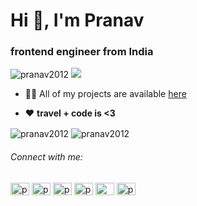 <h1>Hi 👋, I'm Pranav</h1>
<h3>frontend engineer from India</h3>

<p align="left"> <img src="https://komarev.com/ghpvc/?username=pranav2012&label=Profile%20views&color=0e75b6&style=flat" alt="pranav2012" /> 
  <a href="https://github.com/pranav2012/"><img src="https://img.shields.io/github/followers/pranav2012.svg?label=Follow%20@pranav2012&style=social"/> </a>
</p>

- 👨‍💻 All of my projects are available [here](https://portfolio-pranav2012.vercel.app/)

- ❤️ **travel + code is <3**

<p><img align="center" src="https://github-readme-stats.vercel.app/api?username=pranav2012&show_icons=true&locale=en&theme=tokyonight" alt="pranav2012" /> <img align="center" src="https://github-readme-streak-stats.herokuapp.com/?user=pranav2012&theme=tokyonight" alt="pranav2012" /></p>

<h6 align="left">Connect with me:</h6>
<p align="left">
<!-- <a href="https://dev.to/pranav__agr" target="blank"><img align="center" src="https://raw.githubusercontent.com/rahuldkjain/github-profile-readme-generator/master/src/images/icons/Social/devto.svg" alt="pranav__agr" height="20" width="30" /></a> -->
<a href="https://twitter.com/pranav__agr" target="blank"><img align="center" src="https://raw.githubusercontent.com/rahuldkjain/github-profile-readme-generator/master/src/images/icons/Social/twitter.svg" alt="pranav__agr" height="20" width="30" /></a>
<a href="https://linkedin.com/in/pranav-agr" target="blank"><img align="center" src="https://raw.githubusercontent.com/rahuldkjain/github-profile-readme-generator/master/src/images/icons/Social/linked-in-alt.svg" alt="pranav-agr" height="20" width="30" /></a>
<a href="https://stackoverflow.com/users/pranav-agarwal" target="blank"><img align="center" src="https://raw.githubusercontent.com/rahuldkjain/github-profile-readme-generator/master/src/images/icons/Social/stack-overflow.svg" alt="pranav-agarwal" height="20" width="30" /></a>
<a href="https://instagram.com/pranav.agr" target="blank"><img align="center" src="https://raw.githubusercontent.com/rahuldkjain/github-profile-readme-generator/master/src/images/icons/Social/instagram.svg" alt="pranav.agr" height="20" width="30" /></a>
<!-- <a href="https://hashnode.com/@pranavagr01" target="blank"><img align="center" src="https://raw.githubusercontent.com/rahuldkjain/github-profile-readme-generator/master/src/images/icons/Social/hashnode.svg" alt="@pranavagr01" height="20" width="30" /></a> -->
<a href="https://medium.com/@p2012agarwal" target="blank"><img align="center" src="https://raw.githubusercontent.com/rahuldkjain/github-profile-readme-generator/master/src/images/icons/Social/medium.svg" alt="@p2012agarwal" height="20" width="30" /></a>
<a href="https://www.youtube.com/c/pranav_agr" target="blank"><img align="center" src="https://raw.githubusercontent.com/rahuldkjain/github-profile-readme-generator/master/src/images/icons/Social/youtube.svg" alt="pranav_agr" height="20" width="30" /></a>
<!-- <a href="https://www.leetcode.com/p2012agarwal" target="blank"><img align="center" src="https://raw.githubusercontent.com/rahuldkjain/github-profile-readme-generator/master/src/images/icons/Social/leet-code.svg" alt="p2012agarwal" height="20" width="30" /></a> -->

<!-- <h6 align="left">Support:</h6>
 <a href="https://www.buymeacoffee.com/pranavagr" target="_blank"><img src="https://www.buymeacoffee.com/assets/img/custom_images/orange_img.png" alt="Buy Me A Coffee" style="height: 41px !important;width: 174px !important;box-shadow: 0px 3px 2px 0px rgba(190, 190, 190, 0.5) !important;-webkit-box-shadow: 0px 3px 2px 0px rgba(190, 190, 190, 0.5) !important;" ></a> -->

